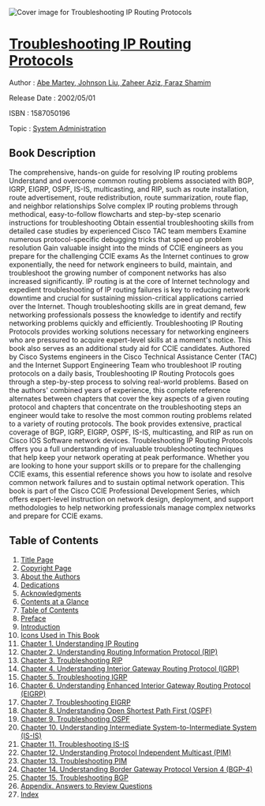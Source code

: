 ![Cover image for Troubleshooting IP Routing Protocols](https://imgdetail.ebookreading.net/cover/cover/system_admin/EB1587050196.jpg)

[Troubleshooting IP Routing Protocols](https://ebookreading.net/view/book/Troubleshooting+IP+Routing+Protocols-EB1587050196_1.html "Troubleshooting IP Routing Protocols")
====================================================================================================================

Author : [Abe Martey](https://ebookreading.net/search/author/Abe+Martey),[ Johnson Liu](https://ebookreading.net/search/author/+Johnson+Liu),[ Zaheer Aziz](https://ebookreading.net/search/author/+Zaheer+Aziz),[ Faraz Shamim](https://ebookreading.net/search/author/+Faraz+Shamim)

Release Date : 2002/05/01

ISBN : 1587050196

Topic : [System Administration](https://ebookreading.net/search/category/system-administration)

Book Description
-----------------

The comprehensive, hands-on guide for resolving IP routing problems
Understand and overcome common routing problems associated with BGP, IGRP, EIGRP, OSPF, IS-IS, multicasting, and RIP, such as route installation, route advertisement, route redistribution, route summarization, route flap, and neighbor relationships
Solve complex IP routing problems through methodical, easy-to-follow flowcharts and step-by-step scenario instructions for troubleshooting
Obtain essential troubleshooting skills from detailed case studies by experienced Cisco TAC team members
Examine numerous protocol-specific debugging tricks that speed up problem resolution
Gain valuable insight into the minds of CCIE engineers as you prepare for the challenging CCIE exams
As the Internet continues to grow exponentially, the need for network engineers to build, maintain, and troubleshoot the growing number of component networks has also increased significantly. IP routing is at the core of Internet technology and expedient troubleshooting of IP routing failures is key to reducing network downtime and crucial for sustaining mission-critical applications carried over the Internet. Though troubleshooting skills are in great demand, few networking professionals possess the knowledge to identify and rectify networking problems quickly and efficiently. Troubleshooting IP Routing Protocols provides working solutions necessary for networking engineers who are pressured to acquire expert-level skills at a moment's notice. This book also serves as an additional study aid for CCIE candidates.
Authored by Cisco Systems engineers in the Cisco Technical Assistance Center (TAC) and the Internet Support Engineering Team who troubleshoot IP routing protocols on a daily basis, Troubleshooting IP Routing Protocols goes through a step-by-step process to solving real-world problems. Based on the authors' combined years of experience, this complete reference alternates between chapters that cover the key aspects of a given routing protocol and chapters that concentrate on the troubleshooting steps an engineer would take to resolve the most common routing problems related to a variety of routing protocols. The book provides extensive, practical coverage of BGP, IGRP, EIGRP, OSPF, IS-IS, multicasting, and RIP as run on Cisco IOS Software network devices.
Troubleshooting IP Routing Protocols offers you a full understanding of invaluable troubleshooting techniques that help keep your network operating at peak performance. Whether you are looking to hone your support skills or to prepare for the challenging CCIE exams, this essential reference shows you how to isolate and resolve common network failures and to sustain optimal network operation.
This book is part of the Cisco CCIE Professional Development Series, which offers expert-level instruction on network design, deployment, and support methodologies to help networking professionals manage complex networks and prepare for CCIE exams.
              
Table of Contents
-----------------

1. [Title Page](https://ebookreading.net/view/book/Troubleshooting+IP+Routing+Protocols-EB1587050196_2.html)
1. [Copyright Page](https://ebookreading.net/view/book/Troubleshooting+IP+Routing+Protocols-EB1587050196_3.html)
1. [About the Authors](https://ebookreading.net/view/book/Troubleshooting+IP+Routing+Protocols-EB1587050196_4.html)
1. [Dedications](https://ebookreading.net/view/book/Troubleshooting+IP+Routing+Protocols-EB1587050196_5.html)
1. [Acknowledgments](https://ebookreading.net/view/book/Troubleshooting+IP+Routing+Protocols-EB1587050196_6.html)
1. [Contents at a Glance](https://ebookreading.net/view/book/Troubleshooting+IP+Routing+Protocols-EB1587050196_7.html)
1. [Table of Contents](https://ebookreading.net/view/book/Troubleshooting+IP+Routing+Protocols-EB1587050196_8.html)
1. [Preface](https://ebookreading.net/view/book/Troubleshooting+IP+Routing+Protocols-EB1587050196_9.html)
1. [Introduction](https://ebookreading.net/view/book/Troubleshooting+IP+Routing+Protocols-EB1587050196_10.html)
1. [Icons Used in This Book](https://ebookreading.net/view/book/Troubleshooting+IP+Routing+Protocols-EB1587050196_11.html)
1. [Chapter 1. Understanding IP Routing](https://ebookreading.net/view/book/Troubleshooting+IP+Routing+Protocols-EB1587050196_12.html)
1. [Chapter 2. Understanding Routing Information Protocol (RIP)](https://ebookreading.net/view/book/Troubleshooting+IP+Routing+Protocols-EB1587050196_13.html)
1. [Chapter 3. Troubleshooting RIP](https://ebookreading.net/view/book/Troubleshooting+IP+Routing+Protocols-EB1587050196_14.html)
1. [Chapter 4. Understanding Interior Gateway Routing Protocol (IGRP)](https://ebookreading.net/view/book/Troubleshooting+IP+Routing+Protocols-EB1587050196_15.html)
1. [Chapter 5. Troubleshooting IGRP](https://ebookreading.net/view/book/Troubleshooting+IP+Routing+Protocols-EB1587050196_16.html)
1. [Chapter 6. Understanding Enhanced Interior Gateway Routing Protocol (EIGRP)](https://ebookreading.net/view/book/Troubleshooting+IP+Routing+Protocols-EB1587050196_17.html)
1. [Chapter 7. Troubleshooting EIGRP](https://ebookreading.net/view/book/Troubleshooting+IP+Routing+Protocols-EB1587050196_18.html)
1. [Chapter 8. Understanding Open Shortest Path First (OSPF)](https://ebookreading.net/view/book/Troubleshooting+IP+Routing+Protocols-EB1587050196_19.html)
1. [Chapter 9. Troubleshooting OSPF](https://ebookreading.net/view/book/Troubleshooting+IP+Routing+Protocols-EB1587050196_20.html)
1. [Chapter 10. Understanding Intermediate System-to-Intermediate System (IS-IS)](https://ebookreading.net/view/book/Troubleshooting+IP+Routing+Protocols-EB1587050196_22.html)
1. [Chapter 11. Troubleshooting IS-IS](https://ebookreading.net/view/book/Troubleshooting+IP+Routing+Protocols-EB1587050196_23.html)
1. [Chapter 12. Understanding Protocol Independent Multicast (PIM)](https://ebookreading.net/view/book/Troubleshooting+IP+Routing+Protocols-EB1587050196_24.html)
1. [Chapter 13. Troubleshooting PIM](https://ebookreading.net/view/book/Troubleshooting+IP+Routing+Protocols-EB1587050196_25.html)
1. [Chapter 14. Understanding Border Gateway Protocol Version 4 (BGP-4)](https://ebookreading.net/view/book/Troubleshooting+IP+Routing+Protocols-EB1587050196_26.html)
1. [Chapter 15. Troubleshooting BGP](https://ebookreading.net/view/book/Troubleshooting+IP+Routing+Protocols-EB1587050196_27.html)
1. [Appendix. Answers to Review Questions](https://ebookreading.net/view/book/Troubleshooting+IP+Routing+Protocols-EB1587050196_28.html)
1. [Index](https://ebookreading.net/view/book/Troubleshooting+IP+Routing+Protocols-EB1587050196_29.html)
